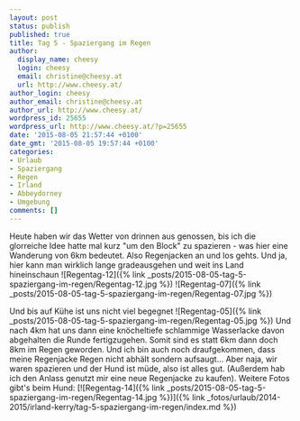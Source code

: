 ```yaml
---
layout: post
status: publish
published: true
title: Tag 5 - Spaziergang im Regen
author:
  display_name: cheesy
  login: cheesy
  email: christine@cheesy.at
  url: http://www.cheesy.at/
author_login: cheesy
author_email: christine@cheesy.at
author_url: http://www.cheesy.at/
wordpress_id: 25655
wordpress_url: http://www.cheesy.at/?p=25655
date: '2015-08-05 21:57:44 +0100'
date_gmt: '2015-08-05 19:57:44 +0100'
categories:
- Urlaub
- Spaziergang
- Regen
- Irland
- Abbeydorney
- Umgebung
comments: []
---
```

Heute haben wir das Wetter von drinnen aus genossen, bis ich die glorreiche Idee hatte mal kurz "um den Block" zu spazieren - was hier eine Wanderung von 6km bedeutet. Also Regenjacken an und los gehts.
Und ja, hier kann man wirklich lange gradeausgehen und weit ins Land hineinschaun
![Regentag-12]({% link _posts/2015-08-05-tag-5-spaziergang-im-regen/Regentag-12.jpg %})
 ![Regentag-07]({% link _posts/2015-08-05-tag-5-spaziergang-im-regen/Regentag-07.jpg %})
<!--more-->
Und bis auf Kühe ist uns nicht viel begegnet
![Regentag-05]({% link _posts/2015-08-05-tag-5-spaziergang-im-regen/Regentag-05.jpg %})
Und nach 4km hat uns dann eine knöcheltiefe schlammige Wasserlacke davon abgehalten die Runde fertigzugehen. Somit sind es statt 6km dann doch 8km im Regen geworden. Und ich bin auch noch draufgekommen, dass meine Regenjacke Regen nicht abhält sondern aufsaugt...
Aber naja, wir waren spazieren und der Hund ist müde, also ist alles gut. (Außerdem hab ich den Anlass genutzt mir eine neue Regenjacke zu kaufen).
Weitere Fotos gibt's beim Hund:
[![Regentag-14]({% link _posts/2015-08-05-tag-5-spaziergang-im-regen/Regentag-14.jpg %})]({% link _fotos/urlaub/2014-2015/irland-kerry/tag-5-spaziergang-im-regen/index.md %})
